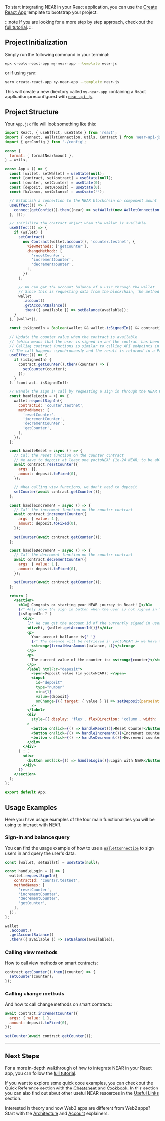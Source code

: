 To start integrating NEAR in your React application, you can use the [Create React App](https://create-react-app.dev/) template to bootstrap your project.

:::note
If you are looking for a more step by step approach, check out the [full tutorial](/Developers/Getting%20Started/React%20Tutorial).
:::

## Project Initialization

Simply run the following command in your terminal:

```bash
npx create-react-app my-near-app --template near-js
```

or if using `yarn`:

```bash
yarn create-react-app my-near-app --template near-js
```

This will create a new directory called `my-near-app` containing a React application preconfigured with [`near-api-js`](https://github.com/near/near-api-js).

## Project Structure

Your `App.jsx` file will look something like this:

```jsx title="src/App.jsx"
import React, { useEffect, useState } from 'react';
import { connect, WalletConnection, utils, Contract } from 'near-api-js';
import { getConfig } from './config';

const {
  format: { formatNearAmount },
} = utils;

const App = () => {
  const [wallet, setWallet] = useState(null);
  const [contract, setContract] = useState(null);
  const [counter, setCounter] = useState(0);
  const [deposit, setDeposit] = useState(0);
  const [balance, setBalance] = useState('');

  // Establish a connection to the NEAR blockchain on component mount
  useEffect(() => {
    connect(getConfig()).then((near) => setWallet(new WalletConnection(near)));
  }, []);

  // Initialize the contract object when the wallet is available
  useEffect(() => {
    if (wallet) {
      setContract(
        new Contract(wallet.account(), 'counter.testnet', {
          viewMethods: ['getCounter'],
          changeMethods: [
            'resetCounter',
            'incrementCounter',
            'decrementCounter',
          ],
        }),
      );

      // We can get the account balance of a user through the wallet
      // Since this is requesting data from the blockchain, the method returns a Promise
      wallet
        .account()
        .getAccountBalance()
        .then(({ available }) => setBalance(available));
    }
  }, [wallet]);

  const isSignedIn = Boolean(wallet && wallet.isSignedIn() && contract);

  // Update the counter value when the contract is available
  // (which means that the user is signed in and the contract has been initialized)
  // Calling contract functions is similar to calling API endpoints in traditional web apps
  // The call happens asynchronously and the result is returned in a Promise
  useEffect(() => {
    if (isSignedIn) {
      contract.getCounter().then((counter) => {
        setCounter(counter);
      });
    }
  }, [contract, isSignedIn]);

  // Handle the sign in call by requesting a sign in through the NEAR Wallet
  const handleLogin = () => {
    wallet.requestSignIn({
      contractId: 'counter.testnet',
      methodNames: [
        'resetCounter',
        'incrementCounter',
        'decrementCounter',
        'getCounter',
      ],
    });
  };

  const handleReset = async () => {
    // Call the reset function on the counter contract
    // We have to deposit at least one yoctoNEAR (1e-24 NEAR) to be able to call change functions
    await contract.resetCounter({
      args: {},
      amount: deposit.toFixed(0),
    });

    // When calling view functions, we don't need to deposit
    setCounter(await contract.getCounter());
  };

  const handleIncrement = async () => {
    // Call the increment function on the counter contract
    await contract.incrementCounter({
      args: { value: 1 },
      amount: deposit.toFixed(0),
    });

    setCounter(await contract.getCounter());
  };

  const handleDecrement = async () => {
    // Call the decrement function on the counter contract
    await contract.decrementCounter({
      args: { value: 1 },
      amount: deposit.toFixed(0),
    });

    setCounter(await contract.getCounter());
  };

  return (
    <section>
      <h1>🎉 Congrats on starting your NEAR journey in React! 🎉</h1>
      {/* Only show the sign in button when the user is not signed in */}
      {isSignedIn ? (
        <div>
          {/* We can get the account id of the currently signed in user through the wallet */}
          <div>Hi, {wallet.getAccountId()}!</div>
          <p>
            Your account ballance is{' '}
            {/* The balance will be retrieved in yoctoNEAR so we have to format it to a NEAR amount */}
            <strong>{formatNearAmount(balance, 4)}</strong>
          </p>
          <p>
            The current value of the counter is: <strong>{counter}</strong>
          </p>
          <label htmlFor="deposit">
            <span>Deposit value (in yoctoNEAR): </span>
            <input
              id="deposit"
              type="number"
              min={1}
              value={deposit}
              onChange={({ target: { value } }) => setDeposit(parseInt(value))}
            />
          </label>
          <div
            style={{ display: 'flex', flexDirection: 'column', width: '50%' }}
          >
            <button onClick={() => handleReset()}>Reset Counter</button>
            <button onClick={() => handleIncrement()}>Increment counter</button>
            <button onClick={() => handleDecrement()}>Decrement counter</button>
          </div>
        </div>
      ) : (
        <div>
          <button onClick={() => handleLogin()}>Login with NEAR</button>
        </div>
      )}
    </section>
  );
};

export default App;
```

## Usage Examples

Here you have usage examples of the four main functionalities you will be using to interact with NEAR.

### Sign-in and balance query

You can find the usage example of how to use a [`WalletConnection`](https://near.github.io/near-api-js/classes/walletaccount.walletconnection.html) to sign users in and query the user's data.

```js
const [wallet, setWallet] = useState(null);

const handleLogin = () => {
  wallet.requestSignIn({
    contractId: 'counter.testnet',
    methodNames: [
      'resetCounter',
      'incrementCounter',
      'decrementCounter',
      'getCounter',
    ],
  });
};

wallet
  .account()
  .getAccountBalance()
  .then(({ available }) => setBalance(available));
```

### Calling view methods

How to call view methods on smart contracts:

```js
contract.getCounter().then((counter) => {
  setCounter(counter);
});
```

### Calling change methods

And how to call change methods on smart contracts:

```js
await contract.incrementCounter({
  args: { value: 1 },
  amount: deposit.toFixed(0),
});

setCounter(await contract.getCounter());
```

---

## Next Steps

For a more in-depth walkthrough of how to integrate NEAR in your React app, you can follow the [full tutorial](/Developers/Getting%20Started/React%20Tutorial).

If you want to explore some quick code examples, you can check out the Quick Reference section with the [Cheatsheet](/Developers/Quick%20Reference/Cheatsheet) and [Cookbook](/Developers/Quick%20Reference/Cookbook). In this section you can also find out about other useful NEAR resources in the [Useful Links](/Developers/Quick%20Reference/Useful%20Links) section.

Interested in theory and how Web3 apps are different from Web2 apps? Start with the [Architecture](/Developers/Theory/Application%20Architecture) and [Account](/Developers/Protocol/Accounts) explainers.
